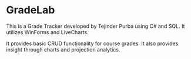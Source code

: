 # GradeLab

This is a Grade Tracker developed by Tejinder Purba using C# and SQL. It utilizes WinForms and LiveCharts.

It provides basic CRUD functionality for course grades. It also provides insight through charts and projection analytics.
